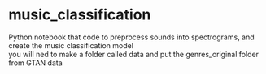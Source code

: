 # music_classification
Python notebook that code to preprocess sounds into spectrograms, and create the music classification model <br>
you will ned to make a folder called data and put the genres_original folder from GTAN data
